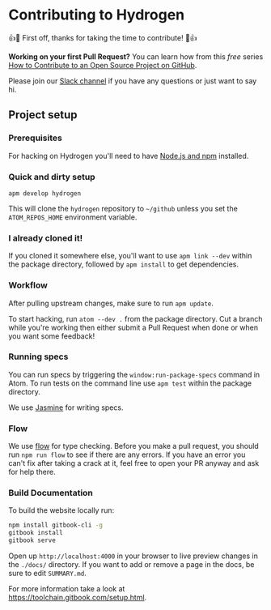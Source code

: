 # Contributing to Hydrogen

:+1::tada: First off, thanks for taking the time to contribute! :tada::+1:

**Working on your first Pull Request?** You can learn how from this *free* series
[How to Contribute to an Open Source Project on GitHub](https://egghead.io/courses/how-to-contribute-to-an-open-source-project-on-github).

Please join our [Slack channel](https://slackin-nteract.now.sh/) if you have any questions or just want to say hi.

## Project setup

### Prerequisites

For hacking on Hydrogen you'll need to have [Node.js and npm](https://docs.npmjs.com/getting-started/installing-node) installed.

### Quick and dirty setup

`apm develop hydrogen`

This will clone the `hydrogen` repository to `~/github` unless you set the
`ATOM_REPOS_HOME` environment variable.

### I already cloned it!

If you cloned it somewhere else, you'll want to use `apm link --dev` within the
package directory, followed by `apm install` to get dependencies.

### Workflow

After pulling upstream changes, make sure to run `apm update`.

To start hacking, run `atom --dev .` from the package directory.
Cut a branch while you're working then either submit a Pull Request when done
or when you want some feedback!

### Running specs

You can run specs by triggering the `window:run-package-specs` command in Atom. To run tests on the command line use `apm test` within the package directory.

We use [Jasmine](https://jasmine.github.io/1.3/introduction) for writing specs.

### Flow

We use [flow](https://flow.org/) for type checking. Before you make a pull request, you should run `npm run flow`
to see if there are any errors. If you have an error you can't fix after taking a crack at it, feel free to open your PR anyway and ask for help there.

### Build Documentation

To build the website locally run:
```bash
npm install gitbook-cli -g
gitbook install
gitbook serve
```

Open up `http://localhost:4000` in your browser to live preview changes in the `./docs/` directory. If you want to add or remove a page in the docs, be sure to edit `SUMMARY.md`.

For more information take a look at https://toolchain.gitbook.com/setup.html.
